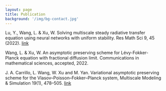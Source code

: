 ```yaml
---
layout: page
title: Publication
background: '/img/bg-contact.jpg'
---
```


Lu, Y., Wang, L. & Xu, W. Solving multiscale steady radiative transfer equation using neural networks with uniform stability. Res Math Sci 9, 45 (2022). [link](https://doi.org/10.1007/s40687-022-00345-z)

Wang, L. & Xu, W. An asymptotic preserving scheme for Lévy-Fokker-Planck equation with fractional diffusion limit. Communications in mathematical sciences, accepted, 2022.

J. A. Carrillo, L. Wang, W. Xu and M. Yan. Variational asymptotic preserving scheme for the Vlasov–Poisson–Fokker–Planck system, Multiscale Modeling & Simulation 19(1), 478–505. [link](https://doi.org/10.1137/20M1350431)
